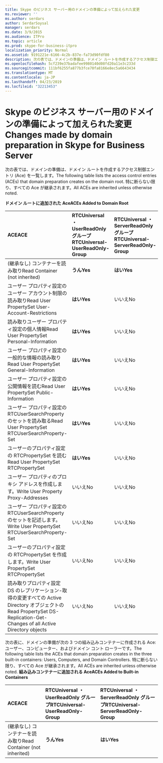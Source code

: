 ```yaml
---
title: Skype のビジネス サーバー用のドメインの準備によって加えられた変更
ms.reviewer: ''
ms.author: serdars
author: SerdarSoysal
manager: serdars
ms.date: 3/9/2015
ms.audience: ITPro
ms.topic: article
ms.prod: skype-for-business-itpro
localization_priority: Normal
ms.assetid: 9191221e-6166-4c2b-837e-fa73d90fdf80
description: 次の表では、ドメインの準備は、ドメイン ルートを作成するアクセス制御エントリ (Ace) を一覧します。 特に断らない限り、すべての Ace が継承されます。
ms.openlocfilehash: 5cf239e37badafee9980140d08fd20a11e3c233d
ms.sourcegitcommit: 111bf6255fa877b3fce70fa8166e8ec5a6643434
ms.translationtype: MT
ms.contentlocale: ja-JP
ms.lasthandoff: 04/23/2019
ms.locfileid: "32213453"
---
```

# <a name="changes-made-by-domain-preparation-in-skype-for-business-server"></a><span data-ttu-id="80791-104">Skype のビジネス サーバー用のドメインの準備によって加えられた変更</span><span class="sxs-lookup"><span data-stu-id="80791-104">Changes made by domain preparation in Skype for Business Server</span></span>
 
<span data-ttu-id="80791-105">次の表では、ドメインの準備は、ドメイン ルートを作成するアクセス制御エントリ (Ace) を一覧します。</span><span class="sxs-lookup"><span data-stu-id="80791-105">The following table lists the access control entries (ACEs) that domain preparation creates on the domain root.</span></span> <span data-ttu-id="80791-106">特に断らない限り、すべての Ace が継承されます。</span><span class="sxs-lookup"><span data-stu-id="80791-106">All ACEs are inherited unless otherwise noted.</span></span>
  
<span data-ttu-id="80791-107">**ドメイン ルートに追加された Ace**</span><span class="sxs-lookup"><span data-stu-id="80791-107">**ACEs Added to Domain Root**</span></span>

|<span data-ttu-id="80791-108">**ACE**</span><span class="sxs-lookup"><span data-stu-id="80791-108">**ACE**</span></span>|<span data-ttu-id="80791-109">**RTCUniversal ・ UserReadOnly グループ**</span><span class="sxs-lookup"><span data-stu-id="80791-109">**RTCUniversal-UserReadOnly-Group**</span></span>|<span data-ttu-id="80791-110">**RTCUniversal ・ ServerReadOnly グループ**</span><span class="sxs-lookup"><span data-stu-id="80791-110">**RTCUniversal-ServerReadOnly-Group**</span></span>|<span data-ttu-id="80791-111">**RTCUniversal UserAdmins**</span><span class="sxs-lookup"><span data-stu-id="80791-111">**RTCUniversal-UserAdmins**</span></span>|<span data-ttu-id="80791-112">**RTCHSUniversal サービス**</span><span class="sxs-lookup"><span data-stu-id="80791-112">**RTCHSUniversal-Services**</span></span>|<span data-ttu-id="80791-113">**Authenticated Users**</span><span class="sxs-lookup"><span data-stu-id="80791-113">**Authenticated-Users**</span></span>|
|:-----|:-----|:-----|:-----|:-----|:-----|
|<span data-ttu-id="80791-114">(継承なし) コンテナーを読み取り</span><span class="sxs-lookup"><span data-stu-id="80791-114">Read Container (not inherited)</span></span>  <br/> |<span data-ttu-id="80791-115">**うん**</span><span class="sxs-lookup"><span data-stu-id="80791-115">**Yes**</span></span> <br/> |<span data-ttu-id="80791-116">**はい**</span><span class="sxs-lookup"><span data-stu-id="80791-116">**Yes**</span></span> <br/> |<span data-ttu-id="80791-117">いいえ</span><span class="sxs-lookup"><span data-stu-id="80791-117">No</span></span>  <br/> |<span data-ttu-id="80791-118">いいえ</span><span class="sxs-lookup"><span data-stu-id="80791-118">No</span></span>  <br/> |<span data-ttu-id="80791-119">いいえ</span><span class="sxs-lookup"><span data-stu-id="80791-119">No</span></span>  <br/> |
|<span data-ttu-id="80791-120">ユーザー プロパティ設定のユーザー アカウント制限の読み取り</span><span class="sxs-lookup"><span data-stu-id="80791-120">Read User PropertySet User-Account-Restrictions</span></span>  <br/> |<span data-ttu-id="80791-121">**はい**</span><span class="sxs-lookup"><span data-stu-id="80791-121">**Yes**</span></span> <br/> |<span data-ttu-id="80791-122">いいえ</span><span class="sxs-lookup"><span data-stu-id="80791-122">No</span></span>  <br/> |<span data-ttu-id="80791-123">いいえ</span><span class="sxs-lookup"><span data-stu-id="80791-123">No</span></span>  <br/> |<span data-ttu-id="80791-124">いいえ</span><span class="sxs-lookup"><span data-stu-id="80791-124">No</span></span>  <br/> |<span data-ttu-id="80791-125">いいえ</span><span class="sxs-lookup"><span data-stu-id="80791-125">No</span></span>  <br/> |
|<span data-ttu-id="80791-126">読み取りユーザー プロパティ設定の個人情報</span><span class="sxs-lookup"><span data-stu-id="80791-126">Read User PropertySet Personal-Information</span></span>  <br/> |<span data-ttu-id="80791-127">**はい**</span><span class="sxs-lookup"><span data-stu-id="80791-127">**Yes**</span></span> <br/> |<span data-ttu-id="80791-128">いいえ</span><span class="sxs-lookup"><span data-stu-id="80791-128">No</span></span>  <br/> |<span data-ttu-id="80791-129">いいえ</span><span class="sxs-lookup"><span data-stu-id="80791-129">No</span></span>  <br/> |<span data-ttu-id="80791-130">いいえ</span><span class="sxs-lookup"><span data-stu-id="80791-130">No</span></span>  <br/> |<span data-ttu-id="80791-131">いいえ</span><span class="sxs-lookup"><span data-stu-id="80791-131">No</span></span>  <br/> |
|<span data-ttu-id="80791-132">ユーザー プロパティ設定の一般的な情報の読み取り</span><span class="sxs-lookup"><span data-stu-id="80791-132">Read User PropertySet General-Information</span></span>  <br/> |<span data-ttu-id="80791-133">**はい**</span><span class="sxs-lookup"><span data-stu-id="80791-133">**Yes**</span></span> <br/> |<span data-ttu-id="80791-134">いいえ</span><span class="sxs-lookup"><span data-stu-id="80791-134">No</span></span>  <br/> |<span data-ttu-id="80791-135">いいえ</span><span class="sxs-lookup"><span data-stu-id="80791-135">No</span></span>  <br/> |<span data-ttu-id="80791-136">いいえ</span><span class="sxs-lookup"><span data-stu-id="80791-136">No</span></span>  <br/> |<span data-ttu-id="80791-137">いいえ</span><span class="sxs-lookup"><span data-stu-id="80791-137">No</span></span>  <br/> |
|<span data-ttu-id="80791-138">ユーザー プロパティ設定の公開情報を読む</span><span class="sxs-lookup"><span data-stu-id="80791-138">Read User PropertySet Public-Information</span></span>  <br/> |<span data-ttu-id="80791-139">**はい**</span><span class="sxs-lookup"><span data-stu-id="80791-139">**Yes**</span></span> <br/> |<span data-ttu-id="80791-140">いいえ</span><span class="sxs-lookup"><span data-stu-id="80791-140">No</span></span>  <br/> |<span data-ttu-id="80791-141">いいえ</span><span class="sxs-lookup"><span data-stu-id="80791-141">No</span></span>  <br/> |<span data-ttu-id="80791-142">いいえ</span><span class="sxs-lookup"><span data-stu-id="80791-142">No</span></span>  <br/> |<span data-ttu-id="80791-143">いいえ</span><span class="sxs-lookup"><span data-stu-id="80791-143">No</span></span>  <br/> |
|<span data-ttu-id="80791-144">ユーザー プロパティ設定の RTCUserSearchProperty のセットを読み取る</span><span class="sxs-lookup"><span data-stu-id="80791-144">Read User PropertySet RTCUserSearchProperty-Set</span></span>  <br/> |<span data-ttu-id="80791-145">**はい**</span><span class="sxs-lookup"><span data-stu-id="80791-145">**Yes**</span></span> <br/> |<span data-ttu-id="80791-146">いいえ</span><span class="sxs-lookup"><span data-stu-id="80791-146">No</span></span>  <br/> |<span data-ttu-id="80791-147">いいえ</span><span class="sxs-lookup"><span data-stu-id="80791-147">No</span></span>  <br/> |<span data-ttu-id="80791-148">いいえ</span><span class="sxs-lookup"><span data-stu-id="80791-148">No</span></span>  <br/> |<span data-ttu-id="80791-149">**はい**</span><span class="sxs-lookup"><span data-stu-id="80791-149">**Yes**</span></span> <br/> |
|<span data-ttu-id="80791-150">ユーザーのプロパティ設定の RTCPropertySet を読む</span><span class="sxs-lookup"><span data-stu-id="80791-150">Read User PropertySet RTCPropertySet</span></span>  <br/> |<span data-ttu-id="80791-151">**はい**</span><span class="sxs-lookup"><span data-stu-id="80791-151">**Yes**</span></span> <br/> |<span data-ttu-id="80791-152">いいえ</span><span class="sxs-lookup"><span data-stu-id="80791-152">No</span></span>  <br/> |<span data-ttu-id="80791-153">いいえ</span><span class="sxs-lookup"><span data-stu-id="80791-153">No</span></span>  <br/> |<span data-ttu-id="80791-154">いいえ</span><span class="sxs-lookup"><span data-stu-id="80791-154">No</span></span>  <br/> |<span data-ttu-id="80791-155">いいえ</span><span class="sxs-lookup"><span data-stu-id="80791-155">No</span></span>  <br/> |
|<span data-ttu-id="80791-156">ユーザー プロパティのプロキシ アドレスを作成します。</span><span class="sxs-lookup"><span data-stu-id="80791-156">Write User Property Proxy-Addresses</span></span>  <br/> |<span data-ttu-id="80791-157">いいえ</span><span class="sxs-lookup"><span data-stu-id="80791-157">No</span></span>  <br/> |<span data-ttu-id="80791-158">いいえ</span><span class="sxs-lookup"><span data-stu-id="80791-158">No</span></span>  <br/> |<span data-ttu-id="80791-159">**はい**</span><span class="sxs-lookup"><span data-stu-id="80791-159">**Yes**</span></span> <br/> |<span data-ttu-id="80791-160">いいえ</span><span class="sxs-lookup"><span data-stu-id="80791-160">No</span></span>  <br/> |<span data-ttu-id="80791-161">いいえ</span><span class="sxs-lookup"><span data-stu-id="80791-161">No</span></span>  <br/> |
|<span data-ttu-id="80791-162">ユーザー プロパティ設定の RTCUserSearchProperty のセットを記述します。</span><span class="sxs-lookup"><span data-stu-id="80791-162">Write User PropertySet RTCUserSearchProperty-Set</span></span>  <br/> |<span data-ttu-id="80791-163">いいえ</span><span class="sxs-lookup"><span data-stu-id="80791-163">No</span></span>  <br/> |<span data-ttu-id="80791-164">いいえ</span><span class="sxs-lookup"><span data-stu-id="80791-164">No</span></span>  <br/> |<span data-ttu-id="80791-165">**はい**</span><span class="sxs-lookup"><span data-stu-id="80791-165">**Yes**</span></span> <br/> |<span data-ttu-id="80791-166">いいえ</span><span class="sxs-lookup"><span data-stu-id="80791-166">No</span></span>  <br/> |<span data-ttu-id="80791-167">いいえ</span><span class="sxs-lookup"><span data-stu-id="80791-167">No</span></span>  <br/> |
|<span data-ttu-id="80791-168">ユーザーのプロパティ設定の RTCPropertySet を作成します。</span><span class="sxs-lookup"><span data-stu-id="80791-168">Write User PropertySet RTCPropertySet</span></span>  <br/> |<span data-ttu-id="80791-169">いいえ</span><span class="sxs-lookup"><span data-stu-id="80791-169">No</span></span>  <br/> |<span data-ttu-id="80791-170">いいえ</span><span class="sxs-lookup"><span data-stu-id="80791-170">No</span></span>  <br/> |<span data-ttu-id="80791-171">**はい**</span><span class="sxs-lookup"><span data-stu-id="80791-171">**Yes**</span></span> <br/> |<span data-ttu-id="80791-172">いいえ</span><span class="sxs-lookup"><span data-stu-id="80791-172">No</span></span>  <br/> |<span data-ttu-id="80791-173">いいえ</span><span class="sxs-lookup"><span data-stu-id="80791-173">No</span></span>  <br/> |
|<span data-ttu-id="80791-174">読み取りプロパティ設定 DS のレプリケーション-取得の変更すべての Active Directory オブジェクトの</span><span class="sxs-lookup"><span data-stu-id="80791-174">Read PropertySet DS-Replication-Get-Changes of all Active Directory objects</span></span>  <br/> |<span data-ttu-id="80791-175">いいえ</span><span class="sxs-lookup"><span data-stu-id="80791-175">No</span></span>  <br/> |<span data-ttu-id="80791-176">いいえ</span><span class="sxs-lookup"><span data-stu-id="80791-176">No</span></span>  <br/> |<span data-ttu-id="80791-177">いいえ</span><span class="sxs-lookup"><span data-stu-id="80791-177">No</span></span>  <br/> |<span data-ttu-id="80791-178">**はい**</span><span class="sxs-lookup"><span data-stu-id="80791-178">**Yes**</span></span> <br/> |<span data-ttu-id="80791-179">いいえ</span><span class="sxs-lookup"><span data-stu-id="80791-179">No</span></span>  <br/> |
   
<span data-ttu-id="80791-180">次の表に、ドメインの準備が次の 3 つの組み込みコンテナーに作成される Ace: ユーザー、コンピューター、およびドメイン コント ローラーです。</span><span class="sxs-lookup"><span data-stu-id="80791-180">The following table lists the ACEs that domain preparation creates in the three built-in containers: Users, Computers, and Domain Controllers.</span></span> <span data-ttu-id="80791-181">特に断らない限り、すべての Ace が継承されます。</span><span class="sxs-lookup"><span data-stu-id="80791-181">All ACEs are inherited unless otherwise noted.</span></span>
<span data-ttu-id="80791-182">**組み込みコンテナーに追加される Ace**</span><span class="sxs-lookup"><span data-stu-id="80791-182">**ACEs Added to Built-in Containers**</span></span>

|<span data-ttu-id="80791-183">**ACE**</span><span class="sxs-lookup"><span data-stu-id="80791-183">**ACE**</span></span>|<span data-ttu-id="80791-184">**RTCUniversal ・ UserReadOnly グループ**</span><span class="sxs-lookup"><span data-stu-id="80791-184">**RTCUniversal-UserReadOnly-Group**</span></span>|<span data-ttu-id="80791-185">**RTCUniversal ・ ServerReadOnly グループ**</span><span class="sxs-lookup"><span data-stu-id="80791-185">**RTCUniversal-ServerReadOnly-Group**</span></span>|
|:-----|:-----|:-----|
|<span data-ttu-id="80791-186">(継承なし) コンテナーを読み取り</span><span class="sxs-lookup"><span data-stu-id="80791-186">Read Container (not inherited)</span></span>  <br/> |<span data-ttu-id="80791-187">**うん**</span><span class="sxs-lookup"><span data-stu-id="80791-187">**Yes**</span></span> <br/> |<span data-ttu-id="80791-188">**はい**</span><span class="sxs-lookup"><span data-stu-id="80791-188">**Yes**</span></span> <br/> |
   

